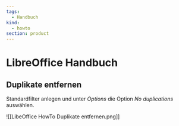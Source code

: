 ```yaml
---
tags:
  - Handbuch
kind:
  - howto
section: product
---
```


# LibreOffice Handbuch

## Duplikate entfernen

Standardfilter anlegen und unter _Options_ die Option _No duplications_ auswählen.

![[LibeOffice HowTo Duplikate entfernen.png]]
